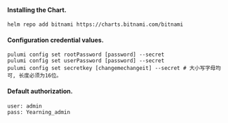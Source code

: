 #### Installing the Chart.
```hcl
helm repo add bitnami https://charts.bitnami.com/bitnami
```

#### Configuration credential values.
```hcl
pulumi config set rootPassword [password] --secret
pulumi config set userPassword [password] --secret
pulumi config set secretkey [changemechangeit] --secret # 大小写字母均可, 长度必须为16位。
```

#### Default authorization.
```hcl
user: admin
pass: Yearning_admin
```